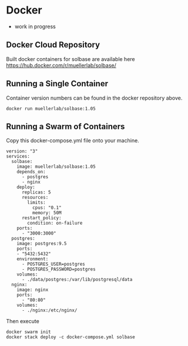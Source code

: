 # Docker

* work in progress

## Docker Cloud Repository

Built docker containers for solbase are available here https://hub.docker.com/r/muellerlab/solbase/

## Running a Single Container

Container version numbers can be found in the docker repository above.

```
docker run muellerlab/solbase:1.05
```

## Running a Swarm of Containers

Copy this docker-compose.yml file onto your machine.

```
version: "3"
services:
  solbase:
    image: muellerlab/solbase:1.05
    depends_on:
      - postgres
      - nginx
    deploy:
      replicas: 5
      resources:
        limits:
          cpus: "0.1"
          memory: 50M
      restart_policy:
        condition: on-failure
    ports:
      - "3000:3000"
  postgres:
    image: postgres:9.5
    ports:
    - "5432:5432"
    environment:
      - POSTGRES_USER=postgres
      - POSTGRES_PASSWORD=postgres
    volumes:
      - ./data/postgres:/var/lib/postgresql/data
  nginx:
    image: nginx
    ports:
      - "80:80"
    volumes:
      - ./nginx:/etc/nginx/
```

Then execute

```
docker swarm init
docker stack deploy -c docker-compose.yml solbase
```
